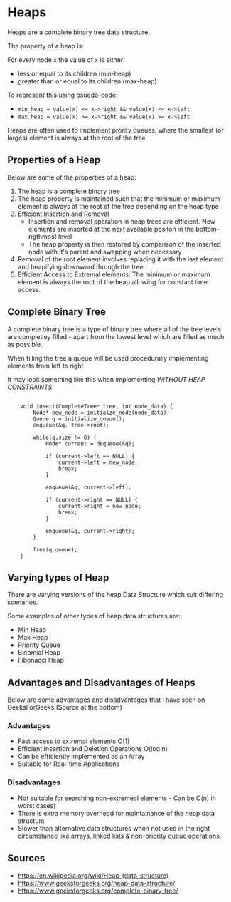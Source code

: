 # Heaps 

Heaps are a complete binary tree data structure.

The property of a heap is: 

For every node `x` the value of `x` is either: 

- less or equal to its children (min-heap) 
- greater than or equal to its children (max-heap)

To represent this using psuedo-code: 

- `min_heap = value(x) <= x->right && value(x) <= x->left` 
- `max_heap = value(x) >= x->right && value(x) >= x->left` 

Heaps are often used to implement prority queues, where the smallest (or larges) element is always at the root of the tree

## Properties of a Heap

Below are some of the properties of a heap:

1. The heap is a complete binary tree 
2. The heap property is maintained such that the minimum or maximum element is always at the root of the tree depending on the heap type 
3. Efficient Insertion and Removal
    - Insertion and removal operation in heap trees are efficient. New elements are inserted at the next available positon in the bottom-rigthmost level
    - The heap property is then restored by comparison of the inserted node with it's parent and swapping when necessary
4. Removal of the root element involves replacing it with the last element and heapifying downward through the tree
5. Efficient Access to Extremal elements: The minimum or maximum element is always the root of the heap allowing for constant time access. 

## Complete Binary Tree 

A complete binary tree is a type of binary tree where all of the tree levels are completley filled - apart from the lowest level which are filled as much as possible.

When filling the tree a queue will be used procedurally implementing elements from left to right 

It may look something like this when implementing *WITHOUT HEAP CONSTRAINTS*: 
```

    void insert(CompleteTree* tree, int node_data) {
        Node* new_node = initialze_node(node_data); 
        Queue q = initialize_queue(); 
        enqueue(&q, tree->root); 

        while(q.size != 0) {
            Node* current = dequeue(&q);

            if (current->left == NULL) {
                current->left = new_node; 
                break; 
            }

            enqueue(&q, current->left); 

            if (current->right == NULL) {
                current->right = new_node; 
                break;
            }

            enqueue(&q, current->right); 
        }

        free(q.queue); 
    }

```

## Varying types of Heap 

There are varying versions of the heap Data Structure which suit differing scenarios.

Some examples of other types of heap data structures are:

- Min Heap
- Max Heap
- Priority Queue 
- Binomial Heap
- Fibonacci Heap 

## Advantages and Disadvantages of Heaps 

Below are some advantages and disadvantages that I have seen on GeeksForGeeks (Source at the bottom) 

### Advantages 

- Fast access to extremal elements O(1) 
- Efficient Insertion and Deletion Operations O(log n)
- Can be efficiently implemented as an Array 
- Suitable for Real-time Applications

### Disadvantages 

- Not suitable for searching non-extremeal elements - Can be O(n) in worst cases)
- There is extra memory overhead for maintainance of the heap data structure 
- Slower than alternative data structures when not used in the right circumstance like arrays, linked lists & non-priority queue operations. 

## Sources

- https://en.wikipedia.org/wiki/Heap_(data_structure)
- https://www.geeksforgeeks.org/heap-data-structure/
- https://www.geeksforgeeks.org/complete-binary-tree/




